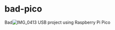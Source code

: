 # bad-pico
Bad![IMG_0413](https://github.com/user-attachments/assets/0a9cfdbb-11c4-49fe-94b6-a4009188149e)
 USB project using Raspberry Pi Pico
